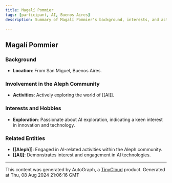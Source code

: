 ```yaml
---
title: Magalí Pommier
tags: [participant, AI, Buenos Aires]
description: Summary of Magalí Pommier's background, interests, and activities within the Aleph community.

---
```


## Magalí Pommier

### Background
- **Location**: From San Miguel, Buenos Aires.

### Involvement in the Aleph Community
- **Activities**: Actively exploring the world of [[AI]].

### Interests and Hobbies
- **Exploration**: Passionate about AI exploration, indicating a keen interest in innovation and technology.

### Related Entities
- **[[Aleph]]**: Engaged in AI-related activities within the Aleph community.
- **[[AI]]**: Demonstrates interest and engagement in AI technologies.
---
This content was generated by AutoGraph, a [TinyCloud](https://tinycloud.xyz/) product.
Generated at  Thu, 08 Aug 2024 21:06:16 GMT